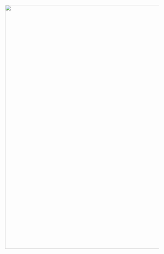 <div id="header" align="center">
  <img src="https://cdn.discordapp.com/attachments/1128237250614923297/1130006352371138560/standard.gif" width="800"/>
</div>
